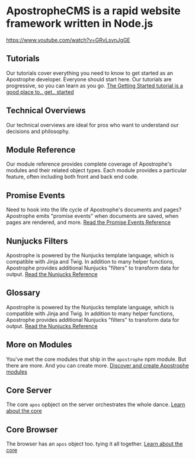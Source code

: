 # ApostropheCMS is a rapid website framework written in Node.js

https://www.youtube.com/watch?v=GRvLsvnJgGE

## Tutorials
Our tutorials cover everything you need to know to get started as an Apostrophe developer. Everyone should start here. Our tutorials are progressive, so you can learn as you go.
[The Getting Started tutorial is a good place to.. get.. started](tutorial-sets/getting-started/setting-up-your-environment.md)

## Technical Overviews
Our technical overviews are ideal for pros who want to understand our decisions and philosophy.

## Module Reference
Our module reference provides complete coverage of Apostrophe's modules and their related object types. Each module provides a particular feature, often including both front and back end code.

## Promise Events
Need to hook into the life cycle of Apostrophe's documents and pages? Apostrophe emits "promise events" when documents are saved, when pages are rendered, and more. 
[Read the Promise Events Reference](events.md)

## Nunjucks Filters
Apostrophe is powered by the Nunjucks template language, which is compatible with Jinja and Twig. In addition to many helper functions, Apostrophe provides additional Nunjucks "filters" to transform data for output.
[Read the Nunjucks Reference](nunjucks-filters.md)

## Glossary
Apostrophe is powered by the Nunjucks template language, which is compatible with Jinja and Twig. In addition to many helper functions, Apostrophe provides additional Nunjucks "filters" to transform data for output.
[Read the Nunjucks Reference](nunjucks-filters.md)

## More on Modules
You've met the core modules that ship in the `apostrophe` npm module. But there are more. And you can create more.
[Discover and create Apostrophe modules](more-modules.md)

## Core Server
The core `apos` opbject on the server orchestrates the whole dance.
[Learn about the core](core-server.md)

## Core Browser
The browser has an `apos` object too. tying it all together.
[Learn about the core](core-browser.md)

